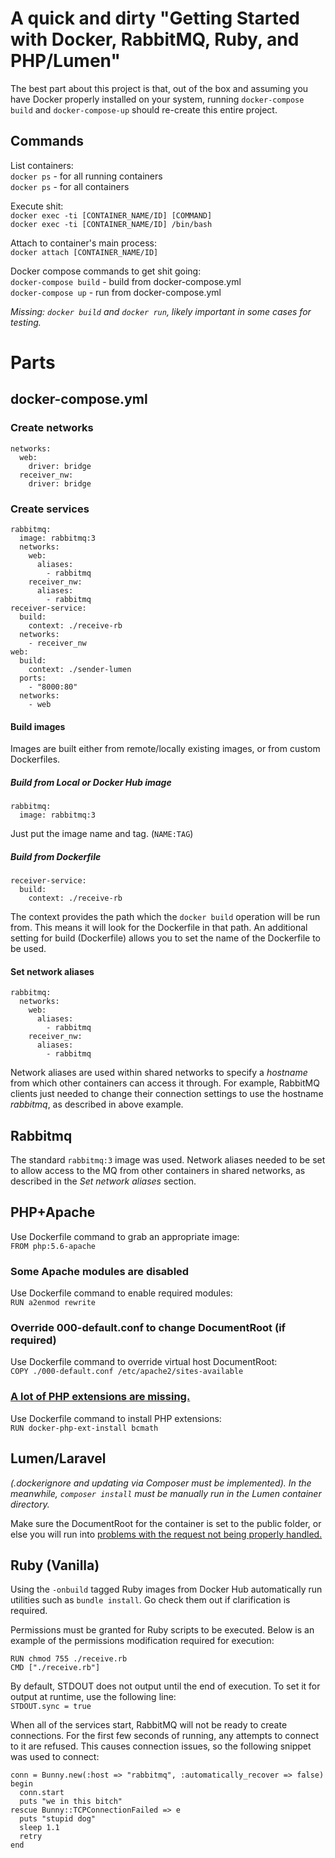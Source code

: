 # A quick and dirty "Getting Started with Docker, RabbitMQ, Ruby, and PHP/Lumen"

The best part about this project is that, out of the box and assuming you have Docker properly installed on your system, running `docker-compose build` and `docker-compose-up` should re-create this entire project.

## Commands

List containers:  
`docker ps` - for all running containers  
`docker ps` - for all containers

Execute shit:  
`docker exec -ti [CONTAINER_NAME/ID] [COMMAND]`  
`docker exec -ti [CONTAINER_NAME/ID] /bin/bash`  

Attach to container's main process:  
`docker attach [CONTAINER_NAME/ID]`

Docker compose commands to get shit going:  
`docker-compose build` - build from docker-compose.yml  
`docker-compose up` - run from docker-compose.yml

*Missing: `docker build` and `docker run`,  likely important in some cases for testing.*

# Parts

## docker-compose.yml

### Create networks

    networks:
      web:
        driver: bridge
      receiver_nw:
        driver: bridge

### Create services

    rabbitmq:
      image: rabbitmq:3
      networks:
        web:
          aliases:
            - rabbitmq
        receiver_nw:
          aliases:
            - rabbitmq
    receiver-service:
      build:
        context: ./receive-rb
      networks:
        - receiver_nw
    web:
      build:
        context: ./sender-lumen
      ports:
        - "8000:80"
      networks:
        - web

#### Build images

Images are built either from remote/locally existing images, or from custom Dockerfiles.

##### Build from Local or Docker Hub image

    rabbitmq:
      image: rabbitmq:3

Just put the image name and tag. (`NAME:TAG`)

##### Build from Dockerfile

    receiver-service:
      build:
        context: ./receive-rb

The context provides the path which the `docker build` operation will be run from. This means it will look for the Dockerfile in that path. An additional setting for build (Dockerfile) allows you to set the name of the Dockerfile to be used.

#### Set network aliases

    rabbitmq:
      networks:
        web:
          aliases:
            - rabbitmq
        receiver_nw:
          aliases:
            - rabbitmq

Network aliases are used within shared networks to specify a *hostname* from which other containers can access it through. For example, RabbitMQ clients just needed to change their connection settings to use the hostname *rabbitmq*, as described in above example.

## Rabbitmq

The standard `rabbitmq:3` image was used. Network aliases needed to be set to allow access to the MQ from other containers in shared networks, as described in the *Set network aliases* section.

## PHP+Apache

Use Dockerfile command to grab an appropriate image:  
`FROM php:5.6-apache`

### Some Apache modules are disabled

Use Dockerfile command to enable required modules:  
`RUN a2enmod rewrite`

### Override 000-default.conf to change DocumentRoot (if required)

Use Dockerfile command to override virtual host DocumentRoot:  
`COPY ./000-default.conf /etc/apache2/sites-available`

### [A lot of PHP extensions are missing.](https://github.com/docker-library/php/issues/75)  
Use Dockerfile command to install PHP extensions:  
`RUN docker-php-ext-install bcmath`

## Lumen/Laravel

*(.dockerignore and updating via Composer must be implemented). In the meanwhile, `composer install` must be manually run in the Lumen container directory.*

Make sure the DocumentRoot for the container is set to the public folder, or else you will run into [problems with the request not being properly handled.](http://stackoverflow.com/questions/29728973/notfoundhttpexception-with-lumen)

## Ruby (Vanilla)

Using the `-onbuild` tagged Ruby images from Docker Hub automatically run utilities such as `bundle install`. Go check them out if clarification is required.

Permissions must be granted for Ruby scripts to be executed. Below is an example of the permissions modification required for execution:

    RUN chmod 755 ./receive.rb
    CMD ["./receive.rb"]

By default, STDOUT does not output until the end of execution. To set it for output at runtime, use the following line:  
`STDOUT.sync = true`

When all of the services start, RabbitMQ will not be ready to create connections. For the first few seconds of running, any attempts to connect to it are refused. This causes connection issues, so the following snippet was used to connect:

    conn = Bunny.new(:host => "rabbitmq", :automatically_recover => false)
    begin
      conn.start
      puts "we in this bitch"
    rescue Bunny::TCPConnectionFailed => e
      puts "stupid dog"
      sleep 1.1
      retry
    end
